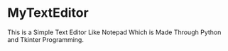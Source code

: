 # MyTextEditor
This is a Simple Text Editor Like Notepad Which is Made Through Python and Tkinter Programming.
